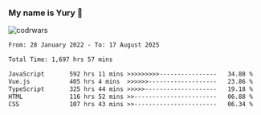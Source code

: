 ### My name is Yury 👋 
![codrwars](https://www.codewars.com/users/litury/badges/micro) 


<!--START_SECTION:waka-->

```txt
From: 28 January 2022 - To: 17 August 2025

Total Time: 1,697 hrs 57 mins

JavaScript       592 hrs 11 mins >>>>>>>>>----------------   34.88 %
Vue.js           405 hrs 4 mins  >>>>>>-------------------   23.86 %
TypeScript       325 hrs 44 mins >>>>>--------------------   19.18 %
HTML             116 hrs 52 mins >>-----------------------   06.88 %
CSS              107 hrs 43 mins >>-----------------------   06.34 %
```

<!--END_SECTION:waka-->


